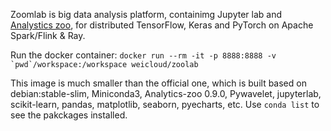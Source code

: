 Zoomlab is big data analysis platform, containimg Jupyter lab  and [Analystics zoo](https://analytics-zoo.github.io/0.9.0/#), for distributed TensorFlow, Keras and PyTorch on Apache Spark/Flink & Ray. 

Run the docker container: 
```docker run --rm -it -p 8888:8888 -v `pwd`/workspace:/workspace weicloud/zoolab```

This image is much smaller than the official one, which is built based on debian:stable-slim, Miniconda3, Analytics-zoo 0.9.0, Pywavelet, jupyterlab, scikit-learn, pandas, matplotlib, seaborn, pyecharts, etc. Use `conda list` to see the pakckages installed.
